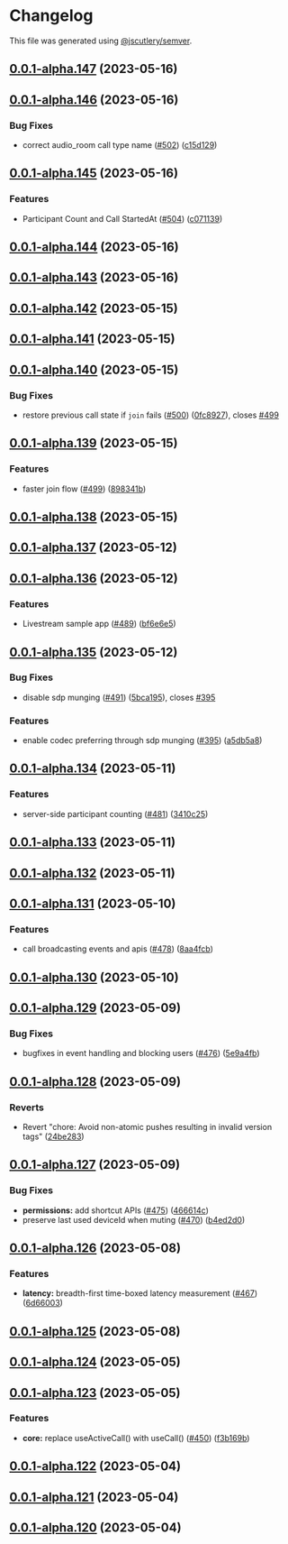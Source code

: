 # Changelog

This file was generated using [@jscutlery/semver](https://github.com/jscutlery/semver).

## [0.0.1-alpha.147](https://github.com/GetStream/stream-video-js/compare/client0.0.1-alpha.146...client0.0.1-alpha.147) (2023-05-16)



## [0.0.1-alpha.146](https://github.com/GetStream/stream-video-js/compare/client0.0.1-alpha.145...client0.0.1-alpha.146) (2023-05-16)


### Bug Fixes

* correct audio_room call type name ([#502](https://github.com/GetStream/stream-video-js/issues/502)) ([c15d129](https://github.com/GetStream/stream-video-js/commit/c15d129df1dd0d587ef4b2796a989fd0b161237a))



## [0.0.1-alpha.145](https://github.com/GetStream/stream-video-js/compare/client0.0.1-alpha.144...client0.0.1-alpha.145) (2023-05-16)


### Features

* Participant Count and Call StartedAt ([#504](https://github.com/GetStream/stream-video-js/issues/504)) ([c071139](https://github.com/GetStream/stream-video-js/commit/c071139c0c1fc2401941fc38bed077be0875b470))



## [0.0.1-alpha.144](https://github.com/GetStream/stream-video-js/compare/client0.0.1-alpha.143...client0.0.1-alpha.144) (2023-05-16)



## [0.0.1-alpha.143](https://github.com/GetStream/stream-video-js/compare/client0.0.1-alpha.142...client0.0.1-alpha.143) (2023-05-16)



## [0.0.1-alpha.142](https://github.com/GetStream/stream-video-js/compare/client0.0.1-alpha.141...client0.0.1-alpha.142) (2023-05-15)



## [0.0.1-alpha.141](https://github.com/GetStream/stream-video-js/compare/client0.0.1-alpha.140...client0.0.1-alpha.141) (2023-05-15)



## [0.0.1-alpha.140](https://github.com/GetStream/stream-video-js/compare/client0.0.1-alpha.139...client0.0.1-alpha.140) (2023-05-15)


### Bug Fixes

* restore previous call state if `join` fails ([#500](https://github.com/GetStream/stream-video-js/issues/500)) ([0fc8927](https://github.com/GetStream/stream-video-js/commit/0fc892765cbd72a740134ddb06b2d851ac54f299)), closes [#499](https://github.com/GetStream/stream-video-js/issues/499)



## [0.0.1-alpha.139](https://github.com/GetStream/stream-video-js/compare/client0.0.1-alpha.138...client0.0.1-alpha.139) (2023-05-15)


### Features

* faster join flow ([#499](https://github.com/GetStream/stream-video-js/issues/499)) ([898341b](https://github.com/GetStream/stream-video-js/commit/898341b26495412acea7d9e08c0c8f9b0b54e3b3))



## [0.0.1-alpha.138](https://github.com/GetStream/stream-video-js/compare/client0.0.1-alpha.137...client0.0.1-alpha.138) (2023-05-15)



## [0.0.1-alpha.137](https://github.com/GetStream/stream-video-js/compare/client0.0.1-alpha.136...client0.0.1-alpha.137) (2023-05-12)



## [0.0.1-alpha.136](https://github.com/GetStream/stream-video-js/compare/client0.0.1-alpha.135...client0.0.1-alpha.136) (2023-05-12)


### Features

* Livestream sample app ([#489](https://github.com/GetStream/stream-video-js/issues/489)) ([bf6e6e5](https://github.com/GetStream/stream-video-js/commit/bf6e6e54dab884828ca08208f25b1285cf3f1944))



## [0.0.1-alpha.135](https://github.com/GetStream/stream-video-js/compare/client0.0.1-alpha.134...client0.0.1-alpha.135) (2023-05-12)


### Bug Fixes

* disable sdp munging ([#491](https://github.com/GetStream/stream-video-js/issues/491)) ([5bca195](https://github.com/GetStream/stream-video-js/commit/5bca195dbb99efb77c5d7106a251e88d9a045498)), closes [#395](https://github.com/GetStream/stream-video-js/issues/395)


### Features

* enable codec preferring through sdp munging ([#395](https://github.com/GetStream/stream-video-js/issues/395)) ([a5db5a8](https://github.com/GetStream/stream-video-js/commit/a5db5a831ccfc833ecfc29e22540be0f0121287d))



## [0.0.1-alpha.134](https://github.com/GetStream/stream-video-js/compare/client0.0.1-alpha.133...client0.0.1-alpha.134) (2023-05-11)


### Features

* server-side participant counting ([#481](https://github.com/GetStream/stream-video-js/issues/481)) ([3410c25](https://github.com/GetStream/stream-video-js/commit/3410c25ec1449f4d39b44080ad64238b38446612))



## [0.0.1-alpha.133](https://github.com/GetStream/stream-video-js/compare/client0.0.1-alpha.132...client0.0.1-alpha.133) (2023-05-11)



## [0.0.1-alpha.132](https://github.com/GetStream/stream-video-js/compare/client0.0.1-alpha.131...client0.0.1-alpha.132) (2023-05-11)



## [0.0.1-alpha.131](https://github.com/GetStream/stream-video-js/compare/client0.0.1-alpha.130...client0.0.1-alpha.131) (2023-05-10)


### Features

* call broadcasting events and apis ([#478](https://github.com/GetStream/stream-video-js/issues/478)) ([8aa4fcb](https://github.com/GetStream/stream-video-js/commit/8aa4fcbbe00b43d4d9f977daa2fd297436e83b51))



## [0.0.1-alpha.130](https://github.com/GetStream/stream-video-js/compare/client0.0.1-alpha.129...client0.0.1-alpha.130) (2023-05-10)



## [0.0.1-alpha.129](https://github.com/GetStream/stream-video-js/compare/client0.0.1-alpha.128...client0.0.1-alpha.129) (2023-05-09)


### Bug Fixes

* bugfixes in event handling and blocking users ([#476](https://github.com/GetStream/stream-video-js/issues/476)) ([5e9a4fb](https://github.com/GetStream/stream-video-js/commit/5e9a4fb2819cc087f3e095b93488fa9c4df018a4))



## [0.0.1-alpha.128](https://github.com/GetStream/stream-video-js/compare/client0.0.1-alpha.127...client0.0.1-alpha.128) (2023-05-09)


### Reverts

* Revert "chore: Avoid non-atomic pushes resulting in invalid version tags" ([24be283](https://github.com/GetStream/stream-video-js/commit/24be28300a5f5d452338457d60b1e34682027be6))



## [0.0.1-alpha.127](https://github.com/GetStream/stream-video-js/compare/client0.0.1-alpha.126...client0.0.1-alpha.127) (2023-05-09)


### Bug Fixes

* **permissions:** add shortcut APIs ([#475](https://github.com/GetStream/stream-video-js/issues/475)) ([466614c](https://github.com/GetStream/stream-video-js/commit/466614ccf7f15cb16fffc97d5aa05318d2adf7e7))
* preserve last used deviceId when muting ([#470](https://github.com/GetStream/stream-video-js/issues/470)) ([b4ed2d0](https://github.com/GetStream/stream-video-js/commit/b4ed2d0cce1456a748f070bc01a68df574683862))



## [0.0.1-alpha.126](https://github.com/GetStream/stream-video-js/compare/client0.0.1-alpha.125...client0.0.1-alpha.126) (2023-05-08)


### Features

* **latency:** breadth-first time-boxed latency measurement ([#467](https://github.com/GetStream/stream-video-js/issues/467)) ([6d66003](https://github.com/GetStream/stream-video-js/commit/6d660032064667586902a9b410ee6dabfcc6b7ba))



## [0.0.1-alpha.125](https://github.com/GetStream/stream-video-js/compare/client0.0.1-alpha.124...client0.0.1-alpha.125) (2023-05-08)



## [0.0.1-alpha.124](https://github.com/GetStream/stream-video-js/compare/client0.0.1-alpha.123...client0.0.1-alpha.124) (2023-05-05)



## [0.0.1-alpha.123](https://github.com/GetStream/stream-video-js/compare/client0.0.1-alpha.122...client0.0.1-alpha.123) (2023-05-05)


### Features

* **core:** replace useActiveCall() with useCall() ([#450](https://github.com/GetStream/stream-video-js/issues/450)) ([f3b169b](https://github.com/GetStream/stream-video-js/commit/f3b169b2971a95b47cda6956f009d38cc068a793))



## [0.0.1-alpha.122](https://github.com/GetStream/stream-video-js/compare/client0.0.1-alpha.121...client0.0.1-alpha.122) (2023-05-04)



## [0.0.1-alpha.121](https://github.com/GetStream/stream-video-js/compare/client0.0.1-alpha.120...client0.0.1-alpha.121) (2023-05-04)



## [0.0.1-alpha.120](https://github.com/GetStream/stream-video-js/compare/client0.0.1-alpha.119...client0.0.1-alpha.120) (2023-05-04)
